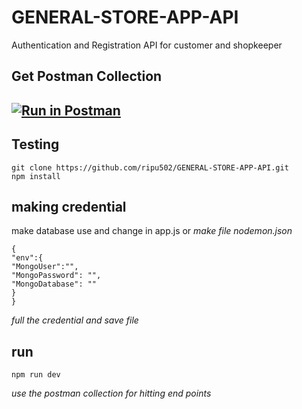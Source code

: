 # GENERAL-STORE-APP-API
Authentication and Registration API for customer and shopkeeper
## Get Postman Collection
[![Run in Postman](https://run.pstmn.io/button.svg)](https://app.getpostman.com/run-collection/abcdf2097ea3d29aa698)
---
##  Testing

    git clone https://github.com/ripu502/GENERAL-STORE-APP-API.git
    npm install

## making credential
make database use and change in app.js
or *make file nodemon.json*

    {
    "env":{
    "MongoUser":"",
    "MongoPassword": "",
    "MongoDatabase": ""
    }
    }
*full the credential and save file*

## run

    npm run dev

*use the postman collection for hitting end points*
